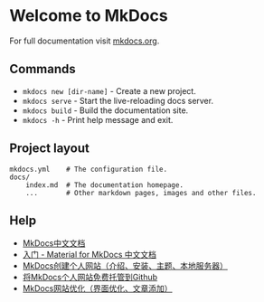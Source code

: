 # Welcome to MkDocs

For full documentation visit [mkdocs.org](https://www.mkdocs.org).

## Commands

* `mkdocs new [dir-name]` - Create a new project.
* `mkdocs serve` - Start the live-reloading docs server.
* `mkdocs build` - Build the documentation site.
* `mkdocs -h` - Print help message and exit.

## Project layout

    mkdocs.yml    # The configuration file.
    docs/
        index.md  # The documentation homepage.
        ...       # Other markdown pages, images and other files.

## Help

- [MkDocs中文文档](https://www.tsingdao.net/mkdocs-docs-zh/)
- [入门 - Material for MkDocs 中文文档](https://mkdoc-material.llango.com/getting-started/)
- [MkDocs创建个人网站（介绍、安装、主题、本地服务器）](https://www.bilibili.com/video/BV1JYNZeNEy4?spm_id_from=333.1387.homepage.video_card.click)
- [将MkDocs个人网站免费托管到Github](https://www.bilibili.com/video/BV17qNZeaExq?spm_id_from=333.1387.homepage.video_card.click)
- [MkDocs网站优化（界面优化、文章添加）](https://www.bilibili.com/video/BV1jqNZeaE9e?spm_id_from=333.1387.homepage.video_card.click)



